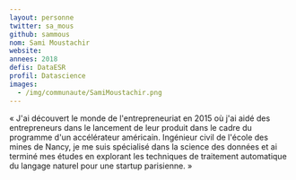 ```yaml
---
layout: personne
twitter: sa_mous
github: sammous
nom: Sami Moustachir
website:
annees: 2018
defis: DataESR
profil: Datascience
images:
  - /img/communaute/SamiMoustachir.png
---
```


« J'ai découvert le monde de l'entrepreneuriat en 2015 où j'ai aidé des
entrepreneurs dans le lancement de leur produit dans le cadre du
programme d'un accélérateur américain. Ingénieur civil de l'école des
mines de Nancy, je me suis spécialisé dans la science des données et ai
terminé mes études en explorant les techniques de traitement automatique 
du langage naturel pour une startup parisienne. »
